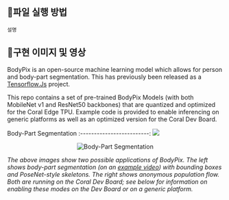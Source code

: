 ## 🎁파일 실행 방법
```
설명
```

## 🎁구현 이미지 및 영상
BodyPix is an open-source machine learning model which allows for person and
body-part segmentation. This has previously been released as a
[Tensorflow.Js](https://blog.tensorflow.org/2019/11/updated-bodypix-2.html)
project.

This repo contains a set of pre-trained BodyPix Models (with both MobileNet v1
and ResNet50 backbones) that are quantized and optimized for the Coral Edge
 TPU. Example code is provided to enable inferencing on generic platforms as
 well as an optimized version for the Coral Dev Board.

Body-Part Segmentation
:-------------------------:
![](media/segmentation.gif)

<p align="center">
  <img src="media/segmentation.gif" alt="Body-Part Segmentation">
</p>


*The above images show two possible applications of BodyPix. The left shows body-part
 segmentation (on an [example video](https://github.com/intel-iot-devkit/sample-videos/blob/master/head-pose-face-detection-female-and-male.mp4)) with bounding boxes and PoseNet-style skeletons. The right
 shows anonymous population flow. Both are running on the Coral Dev Board; see below for
 information on enabling these modes on the Dev Board or on a generic platform.*
